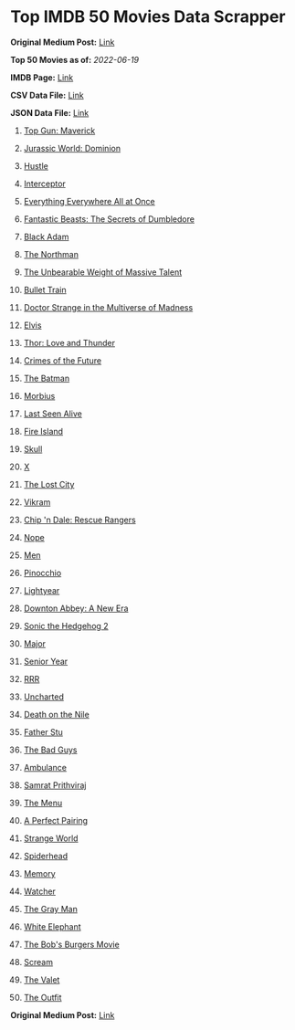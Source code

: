 # Top IMDB 50 Movies Data Scrapper

**Original Medium Post:** [Link](https://medium.com/@nishantsahoo/which-movie-should-i-watch-5c83a3c0f5b1) 

**Top 50 Movies as of:** _2022-06-19_

**IMDB Page:** [Link](http://www.imdb.com/search/title?release_date=2022,2022&title_type=feature)

**CSV Data File:** [Link](/Data/data.csv)

**JSON Data File:** [Link](/Data/data.json)

1. [Top Gun: Maverick](https://www.imdb.com/title/tt1745960/?ref_=adv_li_tt)

2. [Jurassic World: Dominion](https://www.imdb.com/title/tt8041270/?ref_=adv_li_tt)

3. [Hustle](https://www.imdb.com/title/tt8009428/?ref_=adv_li_tt)

4. [Interceptor](https://www.imdb.com/title/tt14174940/?ref_=adv_li_tt)

5. [Everything Everywhere All at Once](https://www.imdb.com/title/tt6710474/?ref_=adv_li_tt)

6. [Fantastic Beasts: The Secrets of Dumbledore](https://www.imdb.com/title/tt4123432/?ref_=adv_li_tt)

7. [Black Adam](https://www.imdb.com/title/tt6443346/?ref_=adv_li_tt)

8. [The Northman](https://www.imdb.com/title/tt11138512/?ref_=adv_li_tt)

9. [The Unbearable Weight of Massive Talent](https://www.imdb.com/title/tt11291274/?ref_=adv_li_tt)

10. [Bullet Train](https://www.imdb.com/title/tt12593682/?ref_=adv_li_tt)

11. [Doctor Strange in the Multiverse of Madness](https://www.imdb.com/title/tt9419884/?ref_=adv_li_tt)

12. [Elvis](https://www.imdb.com/title/tt3704428/?ref_=adv_li_tt)

13. [Thor: Love and Thunder](https://www.imdb.com/title/tt10648342/?ref_=adv_li_tt)

14. [Crimes of the Future](https://www.imdb.com/title/tt14549466/?ref_=adv_li_tt)

15. [The Batman](https://www.imdb.com/title/tt1877830/?ref_=adv_li_tt)

16. [Morbius](https://www.imdb.com/title/tt5108870/?ref_=adv_li_tt)

17. [Last Seen Alive](https://www.imdb.com/title/tt15004136/?ref_=adv_li_tt)

18. [Fire Island](https://www.imdb.com/title/tt15218000/?ref_=adv_li_tt)

19. [Skull](https://www.imdb.com/title/tt11866324/?ref_=adv_li_tt)

20. [X](https://www.imdb.com/title/tt13560574/?ref_=adv_li_tt)

21. [The Lost City](https://www.imdb.com/title/tt13320622/?ref_=adv_li_tt)

22. [Vikram](https://www.imdb.com/title/tt9179430/?ref_=adv_li_tt)

23. [Chip 'n Dale: Rescue Rangers](https://www.imdb.com/title/tt3513500/?ref_=adv_li_tt)

24. [Nope](https://www.imdb.com/title/tt10954984/?ref_=adv_li_tt)

25. [Men](https://www.imdb.com/title/tt13841850/?ref_=adv_li_tt)

26. [Pinocchio](https://www.imdb.com/title/tt4593060/?ref_=adv_li_tt)

27. [Lightyear](https://www.imdb.com/title/tt10298810/?ref_=adv_li_tt)

28. [Downton Abbey: A New Era](https://www.imdb.com/title/tt11703710/?ref_=adv_li_tt)

29. [Sonic the Hedgehog 2](https://www.imdb.com/title/tt12412888/?ref_=adv_li_tt)

30. [Major](https://www.imdb.com/title/tt9851854/?ref_=adv_li_tt)

31. [Senior Year](https://www.imdb.com/title/tt5315212/?ref_=adv_li_tt)

32. [RRR](https://www.imdb.com/title/tt8178634/?ref_=adv_li_tt)

33. [Uncharted](https://www.imdb.com/title/tt1464335/?ref_=adv_li_tt)

34. [Death on the Nile](https://www.imdb.com/title/tt7657566/?ref_=adv_li_tt)

35. [Father Stu](https://www.imdb.com/title/tt14439896/?ref_=adv_li_tt)

36. [The Bad Guys](https://www.imdb.com/title/tt8115900/?ref_=adv_li_tt)

37. [Ambulance](https://www.imdb.com/title/tt4998632/?ref_=adv_li_tt)

38. [Samrat Prithviraj](https://www.imdb.com/title/tt9637132/?ref_=adv_li_tt)

39. [The Menu](https://www.imdb.com/title/tt9764362/?ref_=adv_li_tt)

40. [A Perfect Pairing](https://www.imdb.com/title/tt15215512/?ref_=adv_li_tt)

41. [Strange World](https://www.imdb.com/title/tt10298840/?ref_=adv_li_tt)

42. [Spiderhead](https://www.imdb.com/title/tt9783600/?ref_=adv_li_tt)

43. [Memory](https://www.imdb.com/title/tt11827628/?ref_=adv_li_tt)

44. [Watcher](https://www.imdb.com/title/tt12004038/?ref_=adv_li_tt)

45. [The Gray Man](https://www.imdb.com/title/tt1649418/?ref_=adv_li_tt)

46. [White Elephant](https://www.imdb.com/title/tt14686544/?ref_=adv_li_tt)

47. [The Bob's Burgers Movie](https://www.imdb.com/title/tt7466442/?ref_=adv_li_tt)

48. [Scream](https://www.imdb.com/title/tt11245972/?ref_=adv_li_tt)

49. [The Valet](https://www.imdb.com/title/tt4081630/?ref_=adv_li_tt)

50. [The Outfit](https://www.imdb.com/title/tt14114802/?ref_=adv_li_tt)

**Original Medium Post:** [Link](https://medium.com/@nishantsahoo/which-movie-should-i-watch-5c83a3c0f5b1) 
